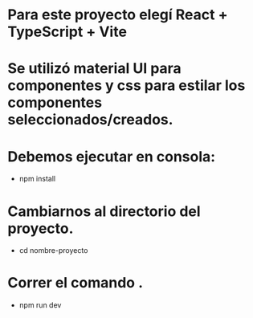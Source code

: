 # Para este proyecto elegí React + TypeScript + Vite
# Se utilizó material UI para componentes y css para estilar los componentes seleccionados/creados.

# Debemos ejecutar en consola:
- npm install
# Cambiarnos al directorio del proyecto.
- cd nombre-proyecto
# Correr el comando .
- npm run dev 


